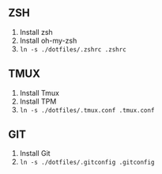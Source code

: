## ZSH

1. Install zsh
2. Install oh-my-zsh
3. `ln -s ./dotfiles/.zshrc .zshrc`

## TMUX

1. Install Tmux
2. Install TPM
3. `ln -s ./dotfiles/.tmux.conf .tmux.conf`

## GIT

1. Install Git
2. `ln -s ./dotfiles/.gitconfig .gitconfig`
